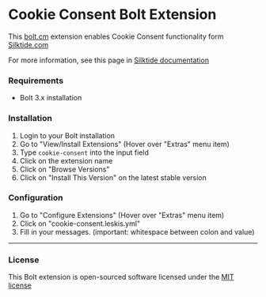 Cookie Consent Bolt Extension
=============================

This [bolt.cm](https://bolt.cm/) extension enables Cookie Consent functionality
form [Silktide.com](https://silktide.com/tools/cookie-consent/)

For more information, see this page in [Silktide documentation](https://silktide.com/tools/cookie-consent/docs/installation/)

### Requirements
- Bolt 3.x installation

### Installation
1. Login to your Bolt installation
2. Go to "View/Install Extensions" (Hover over "Extras" menu item)
3. Type `cookie-consent` into the input field
4. Click on the extension name
5. Click on "Browse Versions"
6. Click on "Install This Version" on the latest stable version

### Configuration
1. Go to "Configure Extensions" (Hover over "Extras" menu item)
2. Click on "cookie-consent.leskis.yml"
3. Fill in your messages. (important: whitespace between colon and value)

---

### License
This Bolt extension is open-sourced software licensed under the [MIT license](http://opensource.org/licenses/MIT)
